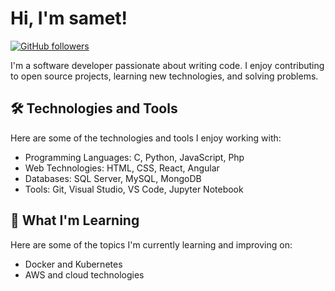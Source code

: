 # Hi, I'm samet!

[![GitHub followers](https://img.shields.io/github/followers/givall?label=Follow&style=social)](https://github.com/givall)


I'm a software developer passionate about writing code. I enjoy contributing to open source projects, learning new technologies, and solving problems.

## 🛠️ Technologies and Tools

Here are some of the technologies and tools I enjoy working with:

- Programming Languages: C, Python, JavaScript, Php
- Web Technologies: HTML, CSS, React, Angular
- Databases: SQL Server, MySQL, MongoDB
- Tools: Git, Visual Studio, VS Code, Jupyter Notebook

## 🌱 What I'm Learning

Here are some of the topics I'm currently learning and improving on:

- Docker and Kubernetes
- AWS and cloud technologies


